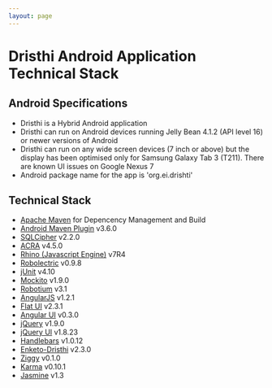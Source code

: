 ```yaml
---
layout: page
---
```


# Dristhi Android Application Technical Stack

## Android Specifications
* Dristhi is a Hybrid Android application
* Dristhi can run on Android devices running Jelly Bean 4.1.2 (API level 16) or newer versions of Android
* Dristhi can run on any wide screen devices (7 inch or above) but the display has been optimised only for Samsung Galaxy Tab 3 (T211). There are known UI issues on Google Nexus 7
* Android package name for the app is 'org.ei.drishti'

## Technical Stack
* [Apache Maven][1] for Depencency Management and Build
* [Android Maven Plugin][2] v3.6.0
* [SQLCipher][3] v2.2.0
* [ACRA][4] v4.5.0
* [Rhino (Javascript Engine)][5] v7R4
* [Robolectric][6] v0.9.8
* [jUnit][7] v4.10
* [Mockito][8] v1.9.0
* [Robotium][9] v3.1
* [AngularJS][10] v1.2.1
* [Flat UI][11] v2.3.1
* [Angular UI][12] v0.3.0
* [jQuery][13] v1.9.0
* [jQuery UI][14] v1.8.23
* [Handlebars][15] v1.0.12
* [Enketo-Dristhi][16] v2.3.0
* [Ziggy][17] v0.1.0
* [Karma][18] v0.10.1
* [Jasmine][19] v1.3


[1]: https://maven.apache.org/
[2]: https://github.com/dcendents/android-maven-plugin/
[3]: http://sqlcipher.net/
[4]: http://acra.ch/
[5]: https://developer.mozilla.org/en-US/docs/Rhino/
[6]: http://robolectric.org/
[7]: http://junit.org/
[8]: https://code.google.com/p/mockito/
[9]: https://code.google.com/p/robotium/
[10]: http://www.angularjs.org/
[11]: https://github.com/designmodo/Flat-UI/
[12]: http://angular-ui.github.io/
[13]: http://jquery.com/
[14]: http://jqueryui.com/
[15]: http://handlebarsjs.com/
[16]: https://github.com/MartijnR/enketo-dristhi
[17]: https://github.com/SEL-Columbia/ziggy
[18]: http://karma-runner.github.io/0.10/index.html
[19]: http://jasmine.github.io/1.3/introduction.html
